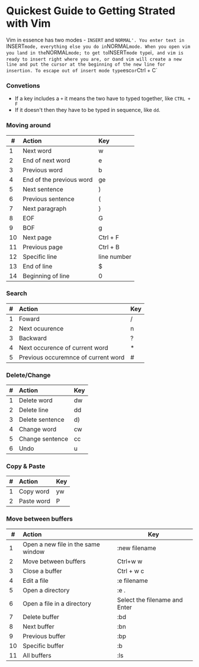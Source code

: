 # Quickest Guide to Getting Strated with Vim

Vim in essence has two modes - `INSERT` and `NORMAL'. You enter text in `INSERT` mode, everything else you do in `NORMAL` mode. When you open vim you land in the `NORMAL` mode; to get to `INSERT` mode type `i`, and vim is ready to insert right where you are, or `o` and vim will create a new line and put the cursor at the beginning of the new line for insertion. To escape out of insert mode type `esc` or `Ctrl + C`
### Convetions
- If a key includes a `+` it means the two have to typed together, like `CTRL + F`
- If it doesn't then they have to be typed in sequence, like `dd`.

### Moving around
|#|Action|Key|
|-|:-----|:--|
|1|Next word|w|
|2|End of next word|e|
|3|Previous word|b|
|4|End of the previous word|ge|
|5|Next sentence|)|
|6|Previous sentence|(|
|7|Next paragraph|}|
|8|EOF|G|
|9|BOF|g|
|10|Next page|Ctrl + F|
|11|Previous page|Ctrl + B|
|12|Specific line|line number|
|13|End of line|$|
|14|Beginning of line|0|

### Search
|#|Action|Key|
|-|:-----|:--|
|1|Foward|/|
|2|Next ocuurence|n|
|3|Backward|?|
|4|Next occurence of current word|*|
|5|Previous occuremnce of current word|#|

### Delete/Change
|#|Action|Key|
|-|:-----|:--|
|1|Delete word|dw|
|2|Delete line|dd|
|3|Delete sentence|d)|
|4|Change word|cw|
|5|Change sentence|cc|
|6|Undo|u|

### Copy & Paste
|#|Action|Key|
|-|:-----|:--|
|1|Copy word|yw|
|2|Paste word|P|

### Move between buffers
|#|Action|Key|
|-|:-----|---|
|1|Open a new file in the same window|:new filename|
|2|Move between buffers|Ctrl+w w|
|3|Close a buffer|Ctrl + w c|
|4|Edit a file|:e filename|
|5|Open a directory|:e .|
|6|Open a file in a directory|Select the filename and Enter|
|7|Delete buffer|:bd <name>|
|8|Next buffer|:bn|
|9|Previous buffer|:bp|
|10|Specific buffer|:b <filename>|
|11|All buffers|:ls|

